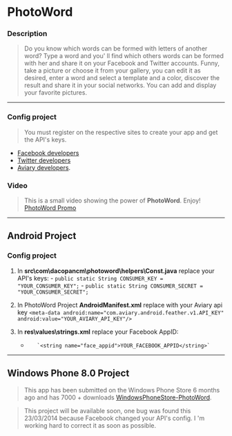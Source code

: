 # PhotoWord

### Description
> Do you know which words can be formed with letters of another word? Type a word and you' ll find which others words can be formed with her and share it on your Facebook and Twitter accounts.
Funny, take a picture or choose it from your gallery, you can edit it as desired, enter a word and select a template and a color, discover the result and share it in your social networks.
You can add and display your favorite pictures.

***
### Config project
> You must register on the respective sites to create your app and get the API's keys.
-   [Facebook developers](http://developers.facebook.com)
-   [Twitter developers](https://dev.twitter.com/)
-   [Aviary developers](developers.aviary.com).

### Video
> This is a small video showing the power of **PhotoWord**. Enjoy! [PhotoWord Promo](http://bit.ly/photowordpromo)

***
## Android Project
### Config project
1. In **src\com\dacopancm\photoword\helpers\Const.java** replace your API's keys:
       -       `public static String CONSUMER_KEY = "YOUR_CONSUMER_KEY";`
       -        `public static String CONSUMER_SECRET = "YOUR_CONSUMER_SECRET";`
  
2. In PhotoWord Project **AndroidManifest.xml** replace with your Aviary api key
    `<meta-data
            android:name="com.aviary.android.feather.v1.API_KEY"
            android:value="YOUR_AVIARY_API_KEY"/>`
  
3. In **res\values\strings.xml** replace your Facebook AppID:
      -        `<string name="face_appid">YOUR_FACEBOOK_APPID</string>`

***
## Windows Phone 8.0 Project
> This app has been submitted on the Windows Phone Store 6 months ago and has 7000 + downloads [WindowsPhoneStore-PhotoWord](http://bit.ly/photowordapp).

> This project will be available soon, one bug was found this 23/03/2014 because Facebook changed your API's config.
I 'm working hard to correct it as soon as possible.
